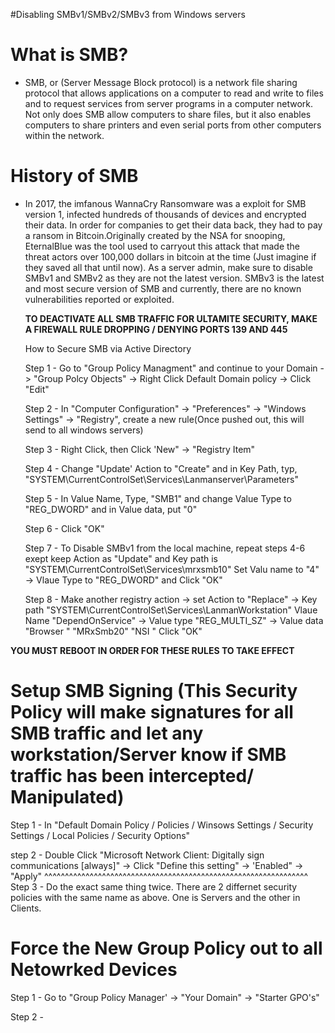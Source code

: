 #Disabling SMBv1/SMBv2/SMBv3 from Windows servers 



# What is SMB? # 
- SMB, or (Server Message Block protocol) is a network file sharing protocol that allows applications on a computer to read and write to files and to request services 
  from server programs in a computer network. Not only does SMB allow computers to share files, but it also enables computers to share printers and even serial ports 
  from other computers within the network.  
  
# History of SMB 
 - In 2017, the imfanous WannaCry Ransomware was a exploit for SMB version 1, infected hundreds of thousands of devices and encrypted their data. In order
   for companies to get their data back, they had to pay a ransom in Bitcoin.Originally created by the NSA for snooping, EternalBlue was the tool used to carryout this 
   attack that made the threat actors over 100,000 dollars in bitcoin at the time (Just imagine if they saved all that until now). As a server admin, make sure to 
   disable SMBv1 and SMBv2 as they are not the latest version. SMBv3 is the latest and most secure version of SMB and currently, there are no known vulnerabilities 
   reported or exploited.  
   
   **TO DEACTIVATE ALL SMB TRAFFIC FOR ULTAMITE SECURITY, MAKE A FIREWALL RULE DROPPING / DENYING PORTS 139 AND 445**
   
   How to Secure SMB via Active Directory
   
   Step 1 - Go to "Group Policy Managment" and continue to your Domain -> "Group Polcy Objects" -> Right Click Default Domain policy -> Click "Edit" 
   
   Step 2 - In "Computer Configuration" -> "Preferences" -> "Windows Settings" -> "Registry", create a new rule(Once pushed out, this will send to all windows servers)

   Step 3 - Right Click, then Click 'New" -> "Registry Item" 
   
   Step 4 - Change "Update' Action to "Create" and in Key Path, typ, "SYSTEM\CurrentControlSet\Services\Lanmanserver\Parameters" 
   
   Step 5 - In Value Name, Type, "SMB1" and change Value Type to "REG_DWORD" and in Value data, put "0"
   
   Step 6 - Click "OK"
   
   Step 7 - To Disable SMBv1 from the local machine, repeat steps 4-6 exept keep Action as "Update" and Key path is "SYSTEM\CurrentControlSet\Services\mrxsmb10" 
            Set Valu name to "4" -> Vlaue Type to "REG_DWORD" and Click "OK" 
   
   Step 8 - Make another registry action -> set Action to "Replace" -> Key path "SYSTEM\CurrentControlSet\Services\LanmanWorkstation"
            Vlaue Name "DependOnService" -> Value type "REG_MULTI_SZ" -> Value data "Browser "
                                                                                    "MRxSmb20" 
                                                                                    "NSI     " Click "OK" 
 
 **YOU MUST REBOOT IN ORDER FOR THESE RULES TO TAKE EFFECT**
 

# Setup SMB Signing (This Security Policy will make signatures for all SMB traffic and let any workstation/Server know if SMB traffic has been intercepted/ Manipulated)

   Step 1 - In "Default Domain Policy / Policies / Winsows Settings / Security Settings / Local Policies / Security Options" 

   step 2 - Double Click "Microsoft Network Client: Digitally sign communications [always]" -> Click "Define this setting" -> 'Enabled" -> "Apply" 
                       ^^^^^^^^^^^^^^^^^^^^^^^^^^^^^^^^^^^^^^^^^^^^^^^^^^^^^^^^^^^^^^^^                                       
   Step 3 - Do the exact same thing twice. There are 2 differnet security policies with the same name as above. One is Servers and the other in Clients.
                                                                                    
   # Force the New Group Policy out to all Netowrked Devices  
   
   Step 1 - Go to "Group Policy Manager' -> "Your Domain" -> "Starter GPO's" 

   Step 2 - 